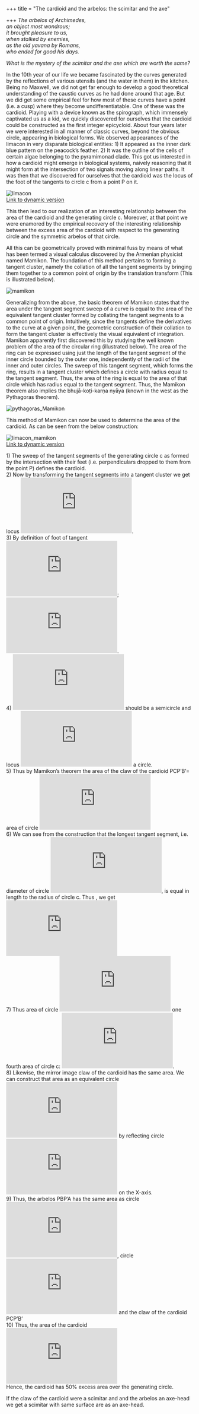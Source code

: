 +++
title = "The cardioid and the arbelos: the scimitar and the axe"

+++
*The arbelos of Archimedes,*  
*an object most wondrous;*  
*it brought pleasure to us,*  
*when stalked by enemies,*  
*as the old yavana by Romans,*  
*who ended for good his days.*

*What is the mystery of the scimitar and the axe which are worth the
same?*

In the 10th year of our life we became fascinated by the curves
generated by the reflections of various utensils (and the water in them)
in the kitchen. Being no Maxwell, we did not get far enough to develop a
good theoretical understanding of the caustic curves as he had done
around that age. But we did get some empirical feel for how most of
these curves have a point (i.e. a cusp) where they become
undifferentiatable. One of these was the cardioid. Playing with a device
known as the spirograph, which immensely captivated us as a kid, we
quickly discovered for ourselves that the cardioid could be constructed
as the first integer epicycloid. About four years later we were
interested in all manner of classic curves, beyond the obvious circle,
appearing in biological forms. We observed appearances of the limacon in
very disparate biological entities: 1) It appeared as the inner dark
blue pattern on the peacock’s feather. 2) It was the outline of the
cells of certain algae belonging to the pyramimonad clade. This got us
interested in how a cardioid might emerge in biological systems, naively
reasoning that it might form at the intersection of two signals moving
along linear paths. It was then that we discovered for ourselves that
the cardioid was the locus of the foot of the tangents to circle c from
a point P on it.

![limacon](https://manasataramgini.files.wordpress.com/2016/03/limacon.png?w=640)  
[Link to dynamic version](https://www.geogebra.org/apps/?id=BAdWsbnM)

This then lead to our realization of an interesting relationship between
the area of the cardioid and the generating circle c. Moreover, at that
point we were enamored by the empirical recovery of the interesting
relationship between the excess area of the cardioid with respect to the
generating circle and the symmetric arbelos of that circle.

All this can be geometrically proved with minimal fuss by means of what
has been termed a visual calculus discovered by the Armenian physicist
named Mamikon. The foundation of this method pertains to forming a
tangent cluster, namely the collation of all the tangent segments by
bringing them together to a common point of origin by the translation
transform (This is illustrated below).

![mamikon](https://manasataramgini.files.wordpress.com/2016/03/mamikon.png?w=640)

Generalizing from the above, the basic theorem of Mamikon states that
the area under the tangent segment sweep of a curve is equal to the area
of the equivalent tangent cluster formed by collating the tangent
segments to a common point of origin. Intuitively, since the tangents
define the derivatives to the curve at a given point, the geometric
construction of their collation to form the tangent cluster is
effectively the visual equivalent of integration. Mamikon apparently
first discovered this by studying the well known problem of the area of
the circular ring (illustrated below). The area of the ring can be
expressed using just the length of the tangent segment of the inner
circle bounded by the outer one, independently of the radii of the inner
and outer circles. The sweep of this tangent segment, which forms the
ring, results in a tangent cluster which defines a circle with radius
equal to the tangent segment. Thus, the area of the ring is equal to the
area of that circle which has radius equal to the tangent segment. Thus,
the Mamikon theorem also implies the bhujā-koṭi-karṇa nyāya (known in
the west as the Pythagoras theorem).

![pythagoras\_Mamikon](https://manasataramgini.files.wordpress.com/2016/03/pythagoras_mamikon.png?w=640)

This method of Mamikon can now be used to determine the area of the
cardioid. As can be seen from the below construction:

![limacon\_mamikon](https://manasataramgini.files.wordpress.com/2016/03/limacon_mamikon.png?w=640)  
[Link to dynamic version](https://www.geogebra.org/apps/?id=kTQJUVed)

1\) The sweep of the tangent segments of the generating circle c as
formed by the intersection with their feet (i.e. perpendiculars dropped
to them from the point P) defines the cardioid.  
2\) Now by transforming the tangent segments into a tangent cluster we
get locus
![c\_1](https://s0.wp.com/latex.php?latex=c_1&bg=ffffff&fg=333333&s=0
"c_1").  
3\) By definition of foot of tangent ![\\angle PCB' =
90^\\circ](https://s0.wp.com/latex.php?latex=%5Cangle+PCB%27+%3D+90%5E%5Ccirc&bg=ffffff&fg=333333&s=0
"\\angle PCB' = 90^\\circ"); ![\\therefore \\angle PCB' = \\angle PDA =
90^\\circ](https://s0.wp.com/latex.php?latex=%5Ctherefore+%5Cangle+PCB%27+%3D+%5Cangle+PDA+%3D+90%5E%5Ccirc&bg=ffffff&fg=333333&s=0
"\\therefore \\angle PCB' = \\angle PDA = 90^\\circ").  
4\) ![\\therefore \\stackrel
\\frown{ADP}](https://s0.wp.com/latex.php?latex=%5Ctherefore+%5Cstackrel+%5Cfrown%7BADP%7D&bg=ffffff&fg=333333&s=0
"\\therefore \\stackrel \\frown{ADP}") should be a semicircle and locus
![c\_1](https://s0.wp.com/latex.php?latex=c_1&bg=ffffff&fg=333333&s=0
"c_1") a circle.  
5\) Thus by Mamikon’s theorem the area of the claw of the cardioid
PCP’B’= area of circle
![c\_1](https://s0.wp.com/latex.php?latex=c_1&bg=ffffff&fg=333333&s=0
"c_1")  
6\) We can see from the construction that the longest tangent segment,
i.e. diameter of circle
![c\_1](https://s0.wp.com/latex.php?latex=c_1&bg=ffffff&fg=333333&s=0
"c_1"), is equal in length to the radius of circle c. Thus , we get
![Rc\_1=
\\frac{1}{2}Rc](https://s0.wp.com/latex.php?latex=Rc_1%3D+%5Cfrac%7B1%7D%7B2%7DRc&bg=ffffff&fg=333333&s=0
"Rc_1= \\frac{1}{2}Rc")  
7\) Thus area of circle
![c\_1](https://s0.wp.com/latex.php?latex=c_1&bg=ffffff&fg=333333&s=0
"c_1") one fourth area of circle c: ![Ac\_1= \\frac{1}{4}Ac=
\\pi\\frac{(Rc)^2}{4}](https://s0.wp.com/latex.php?latex=Ac_1%3D+%5Cfrac%7B1%7D%7B4%7DAc%3D+%5Cpi%5Cfrac%7B%28Rc%29%5E2%7D%7B4%7D&bg=ffffff&fg=333333&s=0
"Ac_1= \\frac{1}{4}Ac= \\pi\\frac{(Rc)^2}{4}").  
8\) Likewise, the mirror image claw of the cardioid has the same area.
We can construct that area as an equivalent circle
![c\_2](https://s0.wp.com/latex.php?latex=c_2&bg=ffffff&fg=333333&s=0
"c_2") by reflecting circle
![c\_1](https://s0.wp.com/latex.php?latex=c_1&bg=ffffff&fg=333333&s=0
"c_1") on the X-axis.  
9\) Thus, the arbelos PBP’A has the same area as circle
![c\_1](https://s0.wp.com/latex.php?latex=c_1&bg=ffffff&fg=333333&s=0
"c_1"), circle
![c\_2](https://s0.wp.com/latex.php?latex=c_2&bg=ffffff&fg=333333&s=0
"c_2") and the claw of the cardioid PCP’B’  
10\) Thus, the area of the cardioid ![=
\\pi(Rc)^2+2(\\pi\\frac{(Rc)^2}{4})=\\frac{3}{2}\\pi(Rc)^2](https://s0.wp.com/latex.php?latex=%3D+%5Cpi%28Rc%29%5E2%2B2%28%5Cpi%5Cfrac%7B%28Rc%29%5E2%7D%7B4%7D%29%3D%5Cfrac%7B3%7D%7B2%7D%5Cpi%28Rc%29%5E2&bg=ffffff&fg=333333&s=0
"= \\pi(Rc)^2+2(\\pi\\frac{(Rc)^2}{4})=\\frac{3}{2}\\pi(Rc)^2")  
Hence, the cardioid has 50% excess area over the generating circle.

If the claw of the cardioid were a scimitar and and the arbelos an
axe-head we get a scimitar with same surface are as an axe-head.
